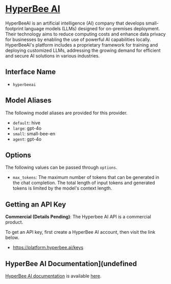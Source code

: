 # [HyperBee AI](https://www.hyperbee.ai)

HyperBeeAI is an artificial intelligence (AI) company that develops small-footprint language models (LLMs) designed for on-premises deployment. Their technology aims to reduce computing costs and enhance data privacy for businesses by enabling the use of powerful AI capabilities locally. HyperBeeAI's platform includes a proprietary framework for training and deploying customized LLMs, addressing the growing demand for efficient and secure AI solutions in various industries.

## Interface Name

- `hyperbeeai`


## Model Aliases

The following model aliases are provided for this provider. 

- `default`: hive
- `large`: gpt-4o
- `small`: small-bee-en
- `agent`: gpt-4o


## Options

The following values can be passed through `options`.

- `max_tokens`: The maximum number of tokens that can be generated in the chat completion. The total length of input tokens and generated tokens is limited by the model's context length.


## Getting an API Key

**Commercial (Details Pending)**: The Hyperbee AI API is a commercial product.

To get an API key, first create a HyperBee AI account, then visit the link below.

- https://platform.hyperbee.ai/keys


## HyperBee AI Documentation](undefined

[HyperBee AI documentation](https://docs.hyperbee.ai/api) is available [here](https://docs.hyperbee.ai/api).

